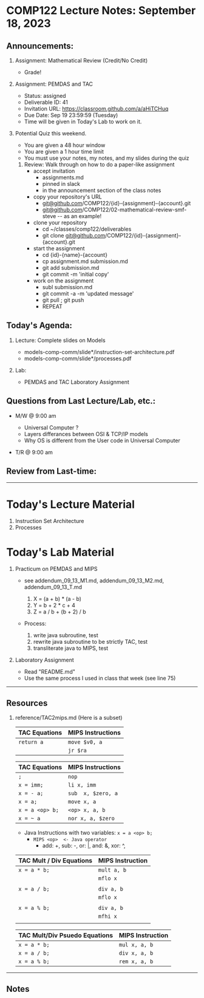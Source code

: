 # COMP122 Lecture Notes: September 18, 2023

## Announcements:
   1. Assignment: Mathematical Review (Credit/No Credit)
      - Grade!

   1. Assignment: PEMDAS and TAC
      - Status: assigned
      - Deliverable ID: 41
      - Invitation URL: https://classroom.github.com/a/aHiTCHuq
      - Due Date: Sep 19 23:59:59  (Tuesday)
      - Time will be given in Today's Lab to work on it.

   1. Potential Quiz this weekend.
      - You are given a 48 hour window
      - You are given a 1 hour time limit
      - You must use your notes, my notes, and my slides during the quiz

      1. Review: Walk through on how to do a paper-like assignment
         - accept invitation
           * assignments.md
           * pinned in slack
           * in the announcement section of the class notes
         - copy your repository's URL
           * git@github.com/COMP122/{id}-{assignment}-{account}.git
           * git@github.com/COMP122/02-mathematical-review-smf-steve -- as an example!
         - clone your repository
           * cd ~/classes/comp122/deliverables
           * git clone git@github.com/COMP122/{id}-{assignment}-{account}.git
         - start the assignment
           * cd {id}-{name}-{account}
           * cp assignment.md submission.md
           * git add submission.md
           * git commit -m 'initial copy'
         - work on the assignment
           * subl submission.md
           * git commit -a -m 'updated message'
           * git pull ; git push
           * REPEAT




## Today's Agenda:
   1. Lecture:  Complete slides on Models
      - models-comp-comm/slide*/instruction-set-architecture.pdf
      - models-comp-comm/slide*/processes.pdf

   1. Lab: 
      - PEMDAS and TAC Laboratory Assignment



## Questions from Last Lecture/Lab, etc.:
   * M/W @ 9:00 am
     - Universal Computer ?
     - Layers differances between OSI  & TCP/IP models
     - Why OS is different from the User code in Universal Computer
     
   * T/R @ 9:00 am


## Review from Last-time:

   


---
# Today's Lecture Material

  1. Instruction Set Architecture
  1. Processes

# Today's Lab Material
  1. Practicum on PEMDAS and MIPS
     - see addendum_09_13_M1.md, addendum_09_13_M2.md, addendum_09_13_T.md
     
       1. X = (a + b) * (a - b)
       2. Y = b + 2 * c + 4
       3. Z = a / b + (b + 2) / b

     - Process:
       1. write java subroutine, test
       1. rewrite java subroutine to be strictly TAC, test
       1. transliterate java to MIPS, test

  1. Laboratory Assignment
     - Read "README.md"
     - Use the same process I used in class that week  (see line 75)

---
## Resources
  1. reference/TAC2mips.md   (Here is a subset)

      | TAC Equations                 | MIPS Instructions         |   
      |-------------------------------|---------------------------|
      | `return a`                    | `move $v0, a`             |
      |                               | `jr $ra`                  |


      | TAC Equations                 | MIPS Instructions         |
      |-------------------------------|---------------------------|
      | `;`                           | `nop`                     |
      | `x = imm;`                    | `li x, imm`               |
      | `x = - a;`                    | `sub  x, $zero, a`        |
      | `x = a;`                      | `move x, a`               |
      | `x = a <op> b;`               | `<op> x, a, b`            |
      | `x = ~ a`                     | `nor x, a, $zero`         |

     - Java Instructions with two variables: `x = a <op> b;`
       - `MIPS <op>  <- Java operator`
         * add: +, sub: -, or: |, and: &, xor: ^,


      | TAC Mult / Div Equations      | MIPS Instruction          |
      |-------------------------------|---------------------------|
      | `x = a * b;`                  | `mult a, b`               |
      |                               | `mflo x`                  |
      |                               |                           |
      | `x = a / b;`                  | `div a, b`                |
      |                               | `mflo x`                  |
      |                               |                           |
      | `x = a % b;`                  | `div a, b`                |
      |                               | `mfhi x`                  |
      |                               |                           |

      | TAC Mult/Div Psuedo Equations | MIPS Instruction          |
      |-------------------------------|---------------------------|
      | `x = a * b;`                  | `mul x, a, b`             |
      | `x = a / b;`                  | `div x, a, b`             |
      | `x = a % b;`                  | `rem x, a, b`             |




---
<!-- This section for student's to place their own notes. -->
<!-- This section will not be updated by the Professor.   -->

## Notes  


